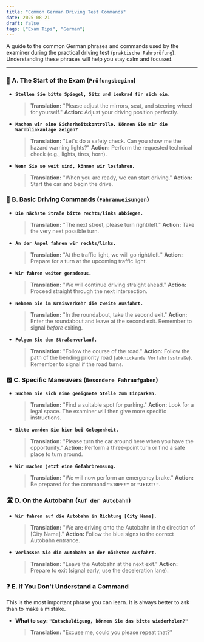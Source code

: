 ```yaml
---
title: "Common German Driving Test Commands"
date: 2025-08-21
draft: false
tags: ["Exam Tips", "German"]
---
```


A guide to the common German phrases and commands used by the examiner during the practical driving test (`praktische Fahrprüfung`). Understanding these phrases will help you stay calm and focused.

---

### 🏁 A. The Start of the Exam (`Prüfungsbeginn`)

- **`Stellen Sie bitte Spiegel, Sitz und Lenkrad für sich ein.`**
  > **Translation:** "Please adjust the mirrors, seat, and steering wheel for yourself."
  > **Action:** Adjust your driving position perfectly.

- **`Machen wir eine Sicherheitskontrolle. Können Sie mir die Warnblinkanlage zeigen?`**
  > **Translation:** "Let's do a safety check. Can you show me the hazard warning lights?"
  > **Action:** Perform the requested technical check (e.g., lights, tires, horn).

- **`Wenn Sie so weit sind, können wir losfahren.`**
  > **Translation:** "When you are ready, we can start driving."
  > **Action:** Start the car and begin the drive.

### 🧭 B. Basic Driving Commands (`Fahranweisungen`)

- **`Die nächste Straße bitte rechts/links abbiegen.`**
  > **Translation:** "The next street, please turn right/left."
  > **Action:** Take the very next possible turn.

- **`An der Ampel fahren wir rechts/links.`**
  > **Translation:** "At the traffic light, we will go right/left."
  > **Action:** Prepare for a turn at the upcoming traffic light.

- **`Wir fahren weiter geradeaus.`**
  > **Translation:** "We will continue driving straight ahead."
  > **Action:** Proceed straight through the next intersection.

- **`Nehmen Sie im Kreisverkehr die zweite Ausfahrt.`**
  > **Translation:** "In the roundabout, take the second exit."
  > **Action:** Enter the roundabout and leave at the second exit. Remember to signal *before* exiting.

- **`Folgen Sie dem Straßenverlauf.`**
  > **Translation:** "Follow the course of the road."
  > **Action:** Follow the path of the bending priority road (`abknickende Vorfahrtsstraße`). Remember to signal if the road turns.

### 🅿️ C. Specific Maneuvers (`Besondere Fahraufgaben`)

- **`Suchen Sie sich eine geeignete Stelle zum Einparken.`**
  > **Translation:** "Find a suitable spot for parking."
  > **Action:** Look for a legal space. The examiner will then give more specific instructions.

- **`Bitte wenden Sie hier bei Gelegenheit.`**
  > **Translation:** "Please turn the car around here when you have the opportunity."
  > **Action:** Perform a three-point turn or find a safe place to turn around.

- **`Wir machen jetzt eine Gefahrbremsung.`**
  > **Translation:** "We will now perform an emergency brake."
  > **Action:** Be prepared for the command **`"STOPP!"`** or **`"JETZT!"`**.

### 🛣️ D. On the Autobahn (`Auf der Autobahn`)

- **`Wir fahren auf die Autobahn in Richtung [City Name].`**
  > **Translation:** "We are driving onto the Autobahn in the direction of [City Name]."
  > **Action:** Follow the blue signs to the correct Autobahn entrance.

- **`Verlassen Sie die Autobahn an der nächsten Ausfahrt.`**
  > **Translation:** "Leave the Autobahn at the next exit."
  > **Action:** Prepare to exit (signal early, use the deceleration lane).

### ❓ E. If You Don't Understand a Command

This is the most important phrase you can learn. It is always better to ask than to make a mistake.

- **What to say:** **`"Entschuldigung, können Sie das bitte wiederholen?"`**
  > **Translation:** "Excuse me, could you please repeat that?"
